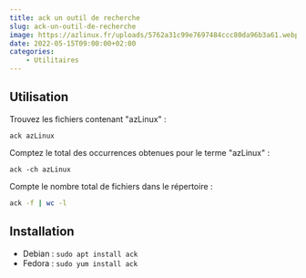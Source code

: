 ```yaml
---
title: ack un outil de recherche
slug: ack-un-outil-de-recherche
image: https://azlinux.fr/uploads/5762a31c99e7697484ccc80da96b3a61.webp
date: 2022-05-15T09:00:00+02:00
categories:
    - Utilitaires
---
```


## Utilisation

Trouvez les fichiers contenant "azLinux" :

```
ack azLinux
```

Comptez le total des occurrences obtenues pour le terme "azLinux" :

```
ack -ch azLinux
```

Compte le nombre total de fichiers dans le répertoire :

```bash
ack -f | wc -l
```

## Installation

- Debian : `sudo apt install ack`
- Fedora : `sudo yum install ack`
